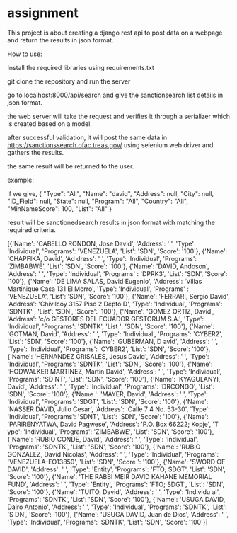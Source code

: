 # assignment
This project is about creating a django rest api to post data on a webpage and return the results in json format.

How to use:

Install the required libraries using requirements.txt

git clone the repository and run the server

go to localhost:8000/api/search and give the sanctionsearch list details in json format.

the web server will take the request and verifies it through a serializer which is created based on a model.

after successful validation, it will post the same data in https://sanctionssearch.ofac.treas.gov/ using selenium web driver and gathers the results.

the same result will be returned to the user.

example:

if we give,
    {
        "Type": "All",
        "Name": "david",
        "Address": null,
        "City": null,
        "ID_Field": null,
        "State": null,
        "Program": "All",
        "Country": "All",
        "MinNameScore": 100,
        "List": "All"
    }
   
result will be sanctionedsearch results in json format with matching the required criteria.

[{'Name': 'CABELLO RONDON, Jose David', 'Address': ' ', 'Type': 'Individual', 'Programs': 'VENEZUELA', 'List': 'SDN', 'Score': '100'}, {'Name': 'CHAPFIKA, David', 'Ad
dress': ' ', 'Type': 'Individual', 'Programs': 'ZIMBABWE', 'List': 'SDN', 'Score': '100'}, {'Name': 'DAVID, Andoson', 'Address': ' ', 'Type': 'Individual', 'Programs'
: 'DPRK3', 'List': 'SDN', 'Score': '100'}, {'Name': 'DE LIMA SALAS, David Eugenio', 'Address': 'Villas Martinique Casa 131 El Morro', 'Type': 'Individual', 'Programs'
: 'VENEZUELA', 'List': 'SDN', 'Score': '100'}, {'Name': 'FERRARI, Sergio David', 'Address': 'Chivilcoy 3157 Piso 2 Depto D', 'Type': 'Individual', 'Programs': 'SDNTK'
, 'List': 'SDN', 'Score': '100'}, {'Name': 'GOMEZ ORTIZ, David', 'Address': 'c/o GESTORES DEL ECUADOR GESTORUM S.A.', 'Type': 'Individual', 'Programs': 'SDNTK', 'List
': 'SDN', 'Score': '100'}, {'Name': 'GOTMAN, David', 'Address': ' ', 'Type': 'Individual', 'Programs': 'CYBER2', 'List': 'SDN', 'Score': '100'}, {'Name': 'GUBERMAN, D
avid', 'Address': ' ', 'Type': 'Individual', 'Programs': 'CYBER2', 'List': 'SDN', 'Score': '100'}, {'Name': 'HERNANDEZ GRISALES, Jesus David', 'Address': ' ', 'Type':
 'Individual', 'Programs': 'SDNTK', 'List': 'SDN', 'Score': '100'}, {'Name': 'HODWALKER MARTINEZ, Martin David', 'Address': ' ', 'Type': 'Individual', 'Programs': 'SD
NT', 'List': 'SDN', 'Score': '100'}, {'Name': 'KYAGULANYI, David', 'Address': ' ', 'Type': 'Individual', 'Programs': 'DRCONGO', 'List': 'SDN', 'Score': '100'}, {'Name
': 'MAYER, David', 'Address': ' ', 'Type': 'Individual', 'Programs': 'SDGT', 'List': 'SDN', 'Score': '100'}, {'Name': 'NASSER DAVID, Julio Cesar', 'Address': 'Calle 7
4 No. 53-30', 'Type': 'Individual', 'Programs': 'SDNT', 'List': 'SDN', 'Score': '100'}, {'Name': 'PARIRENYATWA, David Pagwese', 'Address': 'P.O. Box 66222; Kopje', 'T
ype': 'Individual', 'Programs': 'ZIMBABWE', 'List': 'SDN', 'Score': '100'}, {'Name': 'RUBIO CONDE, David', 'Address': ' ', 'Type': 'Individual', 'Programs': 'SDNTK',
'List': 'SDN', 'Score': '100'}, {'Name': 'RUBIO GONZALEZ, David Nicolas', 'Address': ' ', 'Type': 'Individual', 'Programs': 'VENEZUELA-EO13850', 'List': 'SDN', 'Score
': '100'}, {'Name': 'SWORD OF DAVID', 'Address': ' ', 'Type': 'Entity', 'Programs': 'FTO; SDGT', 'List': 'SDN', 'Score': '100'}, {'Name': 'THE RABBI MEIR DAVID KAHANE
 MEMORIAL FUND', 'Address': ' ', 'Type': 'Entity', 'Programs': 'FTO; SDGT', 'List': 'SDN', 'Score': '100'}, {'Name': 'TUITO, David', 'Address': ' ', 'Type': 'Individu
al', 'Programs': 'SDNTK', 'List': 'SDN', 'Score': '100'}, {'Name': 'USUGA DAVID, Dairo Antonio', 'Address': ' ', 'Type': 'Individual', 'Programs': 'SDNTK', 'List': 'S
DN', 'Score': '100'}, {'Name': 'USUGA DAVID, Juan de Dios', 'Address': ' ', 'Type': 'Individual', 'Programs': 'SDNTK', 'List': 'SDN', 'Score': '100'}]

